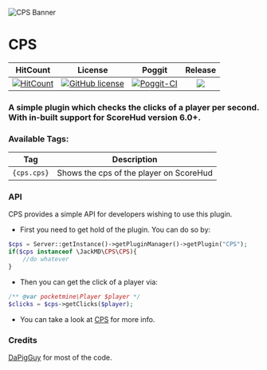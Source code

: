 ![CPS Banner](https://github.com/JackMD/CPS/blob/master/meta/cps.png)
# CPS

| HitCount | License | Poggit | Release |
|:--:|:--:|:--:|:--:|
|[![HitCount](http://hits.dwyl.io/JackMD/CPS.svg)](http://hits.dwyl.io/JackMD/CPS)|[![GitHub license](https://img.shields.io/github/license/JackMD/CPS.svg)](https://github.com/JackMD/CPS/blob/master/LICENSE)|[![Poggit-CI](https://poggit.pmmp.io/ci.shield/Ifera/CPS/CPS)](https://poggit.pmmp.io/ci/Ifera/CPS/CPS)|[![](https://poggit.pmmp.io/shield.state/CPS)](https://poggit.pmmp.io/p/CPS)|

### A simple plugin which checks the clicks of a player per second. With in-built support for ScoreHud version 6.0+.

### Available Tags:

| Tag | Description |
|:--:|:--:|
|`{cps.cps}`|Shows the cps of the player on ScoreHud|

### API

CPS provides a simple API for developers wishing to use this plugin.<br />
- First you need to get hold of the plugin. You can do so by:<br />
```php
$cps = Server::getInstance()->getPluginManager()->getPlugin("CPS");
if($cps instanceof \JackMD\CPS\CPS){
    //do whatever
}
```
- Then you can get the click of a player via:<br />
```php
/** @var pocketmine\Player $player */
$clicks = $cps->getClicks($player);
```
- You can take a look at [CPS](https://github.com/JackMD/CPS/blob/master/src/JackMD/CPS/CPS.php) for more info.

### Credits
[DaPigGuy](https://github.com/DaPigGuy) for most of the code.
